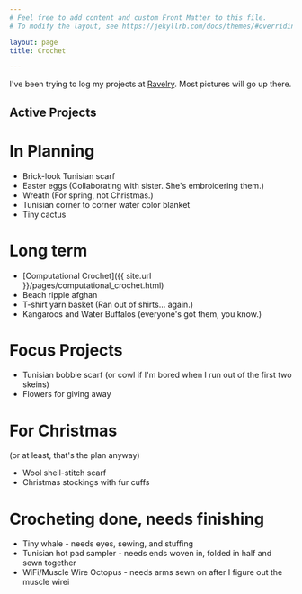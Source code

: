 ```yaml
---
# Feel free to add content and custom Front Matter to this file.
# To modify the layout, see https://jekyllrb.com/docs/themes/#overriding-theme-defaults

layout: page
title: Crochet

---
```


I've been trying to log my projects at [Ravelry](https://www.ravelry.com/people/baileysage). Most pictures will go up there.

## Active Projects

# In Planning
- Brick-look Tunisian scarf
- Easter eggs (Collaborating with sister. She's embroidering them.)
- Wreath (For spring, not Christmas.)
- Tunisian corner to corner water color blanket
- Tiny cactus 

# Long term
- [Computational Crochet]({{ site.url }}/pages/computational_crochet.html)
- Beach ripple afghan
- T-shirt yarn basket (Ran out of shirts... again.)
- Kangaroos and Water Buffalos (everyone's got them, you know.)

# Focus Projects
- Tunisian bobble scarf (or cowl if I'm bored when I run out of the first two skeins)
- Flowers for giving away

# For Christmas
 (or at least, that's the plan anyway)
- Wool shell-stitch scarf
- Christmas stockings with fur cuffs

# Crocheting done, needs finishing
- Tiny whale - needs eyes, sewing, and stuffing
- Tunisian hot pad sampler - needs ends woven in, folded in half and sewn together
- WiFi/Muscle Wire Octopus - needs arms sewn on after I figure out the muscle wirei
